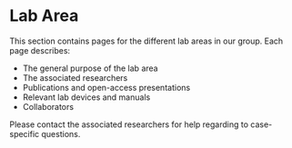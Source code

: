 # Lab Area

This section contains pages for the different lab areas in our group. 
Each page describes:
 - The general purpose of the lab area
 - The associated researchers
 - Publications and open-access presentations
 - Relevant lab devices and manuals
 - Collaborators

Please contact the associated researchers for help regarding to case-specific questions.
